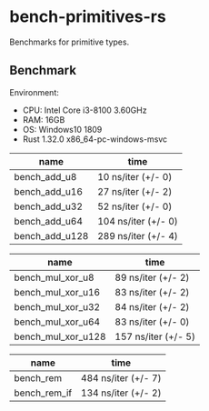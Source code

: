 # bench-primitives-rs

Benchmarks for primitive types.

## Benchmark

Environment:

* CPU: Intel Core i3-8100 3.60GHz
* RAM: 16GB
* OS: Windows10 1809
* Rust 1.32.0 x86_64-pc-windows-msvc

|name|time|
|---|---|
|bench_add_u8|10 ns/iter (+/- 0)|
|bench_add_u16|27 ns/iter (+/- 2)|
|bench_add_u32|52 ns/iter (+/- 0)|
|bench_add_u64|104 ns/iter (+/- 0)|
|bench_add_u128|289 ns/iter (+/- 4)|

|name|time|
|---|---|
|bench_mul_xor_u8|89 ns/iter (+/- 2)|
|bench_mul_xor_u16|83 ns/iter (+/- 2)|
|bench_mul_xor_u32|84 ns/iter (+/- 2)|
|bench_mul_xor_u64|83 ns/iter (+/- 0)|
|bench_mul_xor_u128|157 ns/iter (+/- 5)|

|name|time|
|---|---|
|bench_rem|484 ns/iter (+/- 7)|
|bench_rem_if|134 ns/iter (+/- 2)|
